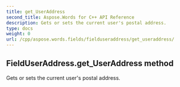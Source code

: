 ```yaml
---
title: get_UserAddress
second_title: Aspose.Words for C++ API Reference
description: Gets or sets the current user's postal address. 
type: docs
weight: 0
url: /cpp/aspose.words.fields/fielduseraddress/get_useraddress/
---
```

## FieldUserAddress.get_UserAddress method


Gets or sets the current user's postal address. 

